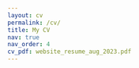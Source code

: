 ```yaml
---
layout: cv
permalink: /cv/
title: My CV 
nav: true
nav_order: 4
cv_pdf: website_resume_aug_2023.pdf
---
```

